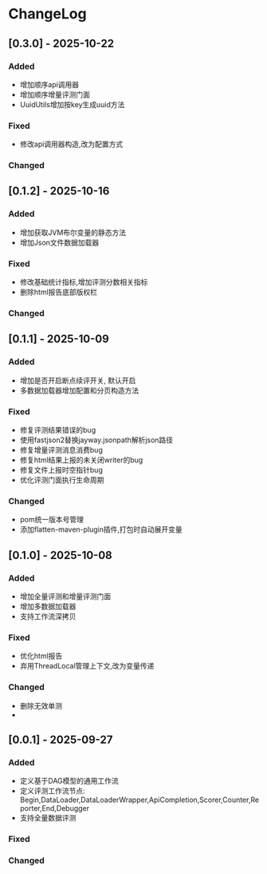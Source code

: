 # ChangeLog

## [0.3.0] - 2025-10-22

### Added
- 增加顺序api调用器
- 增加顺序增量评测门面
- UuidUtils增加按key生成uuid方法
### Fixed
- 修改api调用器构造,改为配置方式
### Changed

## [0.1.2] - 2025-10-16

### Added
- 增加获取JVM布尔变量的静态方法
- 增加Json文件数据加载器
### Fixed
- 修改基础统计指标,增加评测分数相关指标
- 删除html报告底部版权栏
### Changed

## [0.1.1] - 2025-10-09

### Added
- 增加是否开启断点续评开关, 默认开启
- 多数据加载器增加配置和分页构造方法
### Fixed
- 修复评测结果错误的bug
- 使用fastjson2替换jayway.jsonpath解析json路径
- 修复增量评测消息消费bug
- 修复html结果上报的未关闭writer的bug
- 修复文件上报时空指针bug
- 优化评测门面执行生命周期
### Changed
- pom统一版本号管理
- 添加flatten-maven-plugin插件,打包时自动展开变量

## [0.1.0] - 2025-10-08

### Added
- 增加全量评测和增量评测门面
- 增加多数据加载器
- 支持工作流深拷贝
### Fixed
- 优化html报告
- 弃用ThreadLocal管理上下文,改为变量传递
### Changed
- 删除无效单测
- 

## [0.0.1] - 2025-09-27

### Added
- 定义基于DAG模型的通用工作流
- 定义评测工作流节点: Begin,DataLoader,DataLoaderWrapper,ApiCompletion,Scorer,Counter,Reporter,End,Debugger
- 支持全量数据评测
### Fixed
### Changed